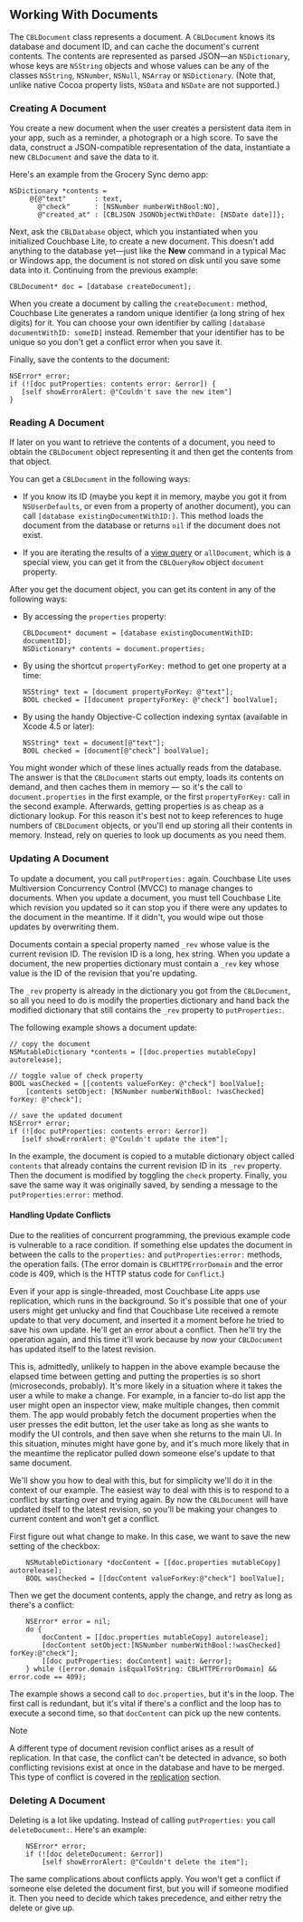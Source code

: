 ## Working With Documents

The `CBLDocument` class represents a document. A `CBLDocument` knows its database and document ID, and can cache the document's current contents. The contents are represented as parsed JSON—an `NSDictionary`, whose keys are `NSString` objects and whose values can be any of the classes `NSString`, `NSNumber`, `NSNull`, `NSArray` or `NSDictionary`. (Note that, unlike native Cocoa property lists, `NSData` and `NSDate` are not supported.)

### Creating A Document

You create a new document when the user creates a persistent data item in your app, such as a reminder, a photograph or a high score. To save the data, construct a JSON-compatible representation of the data, instantiate a new `CBLDocument` and save the data to it.

Here's an example from the Grocery Sync demo app:

```
NSDictionary *contents = 
     @{@"text"       : text,
       @"check"      : [NSNumber numberWithBool:NO],
       @"created_at" : [CBLJSON JSONObjectWithDate: [NSDate date]]};
```

Next, ask the `CBLDatabase` object, which you instantiated when you initialized Couchbase Lite, to create a new document. This doesn't add anything to the database yet—just like the **New** command in a typical Mac or Windows app, the document is not stored on disk until you save some data into it. Continuing from the previous example:

```
CBLDocument* doc = [database createDocument];
```

When you create a document by calling the `createDocument:` method, Couchbase Lite generates a random unique identifier (a long string of hex digits) for it. You can choose your own identifier by calling `[database documentWithID: someID]` instead. Remember that your identifier has to be unique so you don't get a conflict error when you save it.

Finally, save the contents to the document:

```
NSError* error;
if (![doc putProperties: contents error: &error]) {
   [self showErrorAlert: @"Couldn't save the new item"]
}
```

### Reading A Document

If later on you want to retrieve the contents of a document, you need to obtain the `CBLDocument` object representing it and then get the contents from that object.

You can get a `CBLDocument` in the following ways:

 * If you know its ID (maybe you kept it in memory, maybe you got it from `NSUserDefaults`, or even from a property of another document), you can call `[database existingDocumentWithID:]`. This method loads the document from the database or returns `nil` if the document does not exist.
 
* If you are iterating the results of a [view query](working-with-views-and-queries) or `allDocument`, which is a special view, you can get it from the `CBLQueryRow` object `document` property.

After you get the document object, you can get its content in any of the following ways:


* By accessing the `properties` property:

	```
	CBLDocument* document = [database existingDocumentWithID: documentID];
	NSDictionary* contents = document.properties;
	```

* By using the shortcut `propertyForKey:` method to get one property at a time:

    ```
	NSString* text = [document propertyForKey: @"text"];
	BOOL checked = [[document propertyForKey: @"check"] boolValue];
    ```

* By using the handy Objective-C collection indexing syntax (available in Xcode 4.5 or later):
    
	```
	NSString* text = document[@"text"];
	BOOL checked = [document[@"check"] boolValue];
	```

You might wonder which of these lines actually reads from the database. The answer is that the `CBLDocument` starts out empty, loads its contents on demand, and then caches them in memory &mdash; so it's the call to `document.properties` in the first example, or the first `propertyForKey:` call in the second example. Afterwards, getting properties is as cheap as a dictionary lookup. For this reason it's best not to keep references to huge numbers of `CBLDocument` objects, or you'll end up storing all their contents in memory. Instead, rely on queries to look up documents as you need them.

### Updating A Document

To update a document, you call `putProperties:` again. Couchbase Lite uses Multiversion Concurrency Control (MVCC) to manage changes to documents. When you update a document, you must tell Couchbase Lite which revision you updated so it can stop you if there were any updates to the document in the meantime. If it didn't, you would wipe out those updates by overwriting them. 

Documents contain a special property named `_rev` whose value is the current revision ID. The revision ID is a long, hex string. When you update a document, the new properties dictionary must contain a `_rev` key whose value is the ID of the revision that you're updating.

The `_rev` property is already in the dictionary you got from the `CBLDocument`, so all you need to do is modify the properties dictionary and hand back the modified dictionary that still contains the `_rev` property to `putProperties:`.

The following example shows a document update:  

```
// copy the document
NSMutableDictionary *contents = [[doc.properties mutableCopy] autorelease];

// toggle value of check property
BOOL wasChecked = [[contents valueForKey: @"check"] boolValue];
    [contents setObject: [NSNumber numberWithBool: !wasChecked] forKey: @"check"];

// save the updated document  
NSError* error;
if (![doc putProperties: contents error: &error])
   [self showErrorAlert: @"Couldn't update the item"];
```

In the example, the document is copied to a mutable dictionary object called `contents` that already contains the current revision ID in its `_rev` property. Then the document is modified by toggling the `check` property. Finally, you save the same way it was originally saved, by sending a message to the `putProperties:error:` method.



#### Handling Update Conflicts

Due to the realities of concurrent programming, the previous example code is vulnerable to a race condition. If something else updates the document in between the calls to the `properties:` and `putProperties:error:` methods, the operation fails. (The error domain is `CBLHTTPErrorDomain` and the error code is 409, which is the HTTP status code for `Conflict`.)

Even if your app is single-threaded, most Couchbase Lite apps use replication, which runs in the background. So it's possible that one of your users might get unlucky and find that Couchbase Lite received a remote update to that very document, and inserted it a moment before he tried to save his own update. He'll get an error about a conflict. Then he'll try the operation again, and this time it'll work because by now your `CBLDocument` has updated itself to the latest revision.

This is, admittedly, unlikely to happen in the above example because the elapsed time between getting and putting the properties is so short (microseconds, probably). It's more likely in a situation where it takes the user a while to make a change. For example, in a fancier to-do list app the user might open an inspector view, make multiple changes, then commit them. The app would probably fetch the document properties when the user presses the edit button, let the user take as long as she wants to modify the UI controls, and then save when she returns to the main UI. In this situation, minutes might have gone by, and it's much more likely that in the meantime the replicator pulled down someone else's update to that same document.

We'll show you how to deal with this, but for simplicity we'll do it in the context of our  example. The easiest way to deal with this is to respond to a conflict by starting over and trying again. By now the `CBLDocument` will have updated itself to the latest revision, so you'll be making your changes to current content and won't get a conflict.

First figure out what change to make. In this case, we want to save the new setting of the checkbox:

```
    NSMutableDictionary *docContent = [[doc.properties mutableCopy] autorelease];
    BOOL wasChecked = [[docContent valueForKey:@"check"] boolValue];
```

Then we get the document contents, apply the change, and retry as long as there's a conflict:

```
    NSError* error = nil;
    do {
        docContent = [[doc.properties mutableCopy] autorelease];
        [docContent setObject:[NSNumber numberWithBool:!wasChecked] forKey:@"check"];
        [[doc putProperties: docContent] wait: &error];
    } while ([error.domain isEqualToString: CBLHTTPErrorDomain] && error.code == 409);
```

The example shows a second call to `doc.properties`, but it's in the loop. The first call is redundant, but it's vital if there's a conflict and the loop has to execute a second time, so that `docContent` can pick up the new contents.


<div class="notebox">
<p>Note</p>
<p>A different type of document revision conflict arises as a result of replication. In that case, the conflict can't be detected in advance, so both conflicting revisions exist at once in the database and have to be merged. This type of conflict is covered in the <a href=""#working-with-replication">replication</a> section.</p>
</div>

### Deleting A Document

Deleting is a lot like updating. Instead of calling `putProperties:` you call `deleteDocument:`. Here's an example:

```
    NSError* error;
    if (![doc deleteDocument: &error])
        [self showErrorAlert: @"Couldn't delete the item"];
```

The same complications about conflicts apply. You won't get a conflict if someone else deleted the document first, but you will if someone modified it. Then you need to decide which takes precedence, and either retry the delete or give up.
